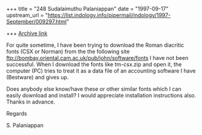 +++
title = "248 Sudalaimuthu Palaniappan"
date = "1997-09-17"
upstream_url = "https://list.indology.info/pipermail/indology/1997-September/009297.html"

+++
[Archive link](https://list.indology.info/pipermail/indology/1997-September/009297.html)

For quite sometime, I have been trying to download the Roman diacritic fonts
(CSX or Norman) from the the following site
ftp://bombay.oriental.cam.ac.uk/pub/john/software/fonts
I have not been successful. When I download the fonts like tm-csx.zip and
open it, the computer (PC) tries to treat it as a data file of an accounting
software I have (Bestware)  and gives up.

Does anybody else know/have these or other similar fonts which I can easily
download and install? I would appreciate installation instructions also.
Thanks in advance.

Regards

S. Palaniappan



